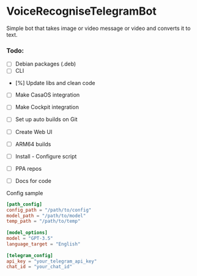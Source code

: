 # VoiceRecogniseTelegramBot
Simple bot that takes image or video message or video and converts it to text.


### Todo:

- [ ] Debian packages (.deb)
- [ ] CLI
- [%] Update libs and clean code
- [ ] Make CasaOS integration
- [ ] Make Cockpit integration
- [ ] Set up auto builds on Git
- [ ] Create Web UI
- [ ] ARM64 builds
- [ ] Install - Configure script
- [ ] PPA repos
- [ ] Docs for code


Config sample 
```TOML
[path_config]
config_path = "/path/to/config"
model_path = "/path/to/model"
temp_path = "/path/to/temp"
    
[model_options]
model = "GPT-3.5"
language_target = "English"
    
[telegram_config]
api_key = "your_telegram_api_key"
chat_id = "your_chat_id"
```
